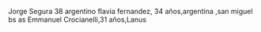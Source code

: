 Jorge Segura 38 argentino
flavia fernandez, 34 años,argentina ,san miguel bs as
Emmanuel Crocianelli,31 años,Lanus
